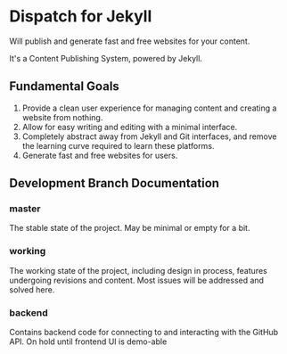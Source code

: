 # Dispatch for Jekyll

Will publish and generate fast and free websites for your content.

It's a Content Publishing System, powered by Jekyll.

## Fundamental Goals

1. Provide a clean user experience for managing content and creating a website from nothing.
2. Allow for easy writing and editing with a minimal interface.
3. Completely abstract away from Jekyll and Git interfaces, and remove the learning curve required to learn these platforms.
4. Generate fast and free websites for users.

## Development Branch Documentation

### master

The stable state of the project. May be minimal or empty for a bit.

### working

The working state of the project, including design in process, features undergoing revisions and content. Most issues will be addressed and solved here.

### backend

Contains backend code for connecting to and interacting with the GitHub API. On hold until frontend UI is demo-able

